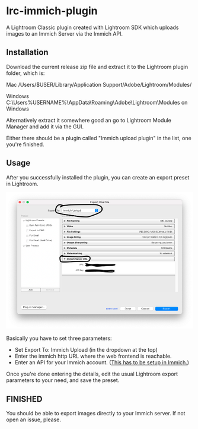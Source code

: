 # lrc-immich-plugin

A Lightroom Classic plugin created with Lightroom SDK which uploads images to an Immich Server via the Immich API.


## Installation

Download the current release zip file and extract it to the Lightroom plugin folder, which is:

Mac
    /Users/$USER/Library/Application Support/Adobe/Lightroom/Modules/

Windows
    C:\Users\%USERNAME%\AppData\Roaming\Adobe\Lightroom\Modules on Windows

Alternatively extract it somewhere good an go to Lightroom Module Manager and add it via the GUI.

Either there should be a plugin called "Immich upload plugin" in the list, one you're finished.

## Usage

After you successfully installed the plugin, you can create an export preset in Lightroom.

![Screenshot](screenshots/export-preset.png "Screenshot")

Basically you have to set three parameters:

* Set Export To: Immich Upload (in the dropdown at the top)
* Enter the immich http URL where the web frontend is reachable.
* Enter an API for your Immich account. ([This has to be setup in Immich.](https://documentation.immich.app/docs/features/bulk-upload#obtain-the-api-key))

Once you're done entering the details, edit the usual Lightroom export parameters to your need, and save the preset.

## FINISHED

You should be able to export images directly to your Immich server.
If not open an issue, please.


